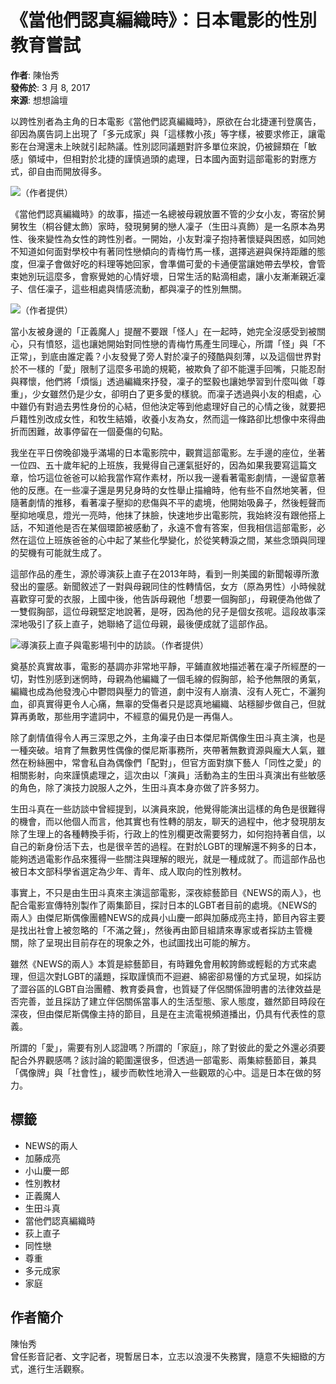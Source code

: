 # 《當他們認真編織時》：日本電影的性別教育嘗試

**作者**: 陳怡秀  
**發佈於**: 3 月 8, 2017  
**來源**: 想想論壇  

以跨性別者為主角的日本電影《當他們認真編織時》，原欲在台北捷運刊登廣告，卻因為廣告詞上出現了「多元成家」與「這樣教小孩」等字樣，被要求修正，讓電影在台灣還未上映就引起熱議。性別認同議題對許多單位來說，仍被歸類在「敏感」領域中，但相對於北捷的謹慎過頭的處理，日本國內面對這部電影的對應方式，卻自由而開放得多。

![](/sites/default/files/images/insert/policy/ri_ben_dian_ying_1.jpg)（作者提供）

《當他們認真編織時》的故事，描述一名總被母親放置不管的少女小友，寄宿於舅舅牧生（桐谷健太飾）家時，發現舅舅的戀人凜子（生田斗真飾）是一名原本為男性、後來變性為女性的跨性別者。一開始，小友對凜子抱持著懷疑與困惑，如同她不知道如何面對學校中有著同性戀傾向的青梅竹馬一樣，選擇逃避與保持距離的態度，但凜子會做好吃的料理等她回家，會準備可愛的卡通便當讓她帶去學校，會管束她別玩這麼多，會察覺她的心情好壞，日常生活的點滴相處，讓小友漸漸親近凜子、信任凜子，這些相處與情感流動，都與凜子的性別無關。

![](/sites/default/files/images/insert/policy/ri_ben_dian_ying_2.jpg)（作者提供）

當小友被身邊的「正義魔人」提醒不要跟「怪人」在一起時，她完全沒感受到被關心，只有憤怒，這也讓她開始對同性戀的青梅竹馬產生同理心，所謂「怪」與「不正常」，到底由誰定義？小友發覺了旁人對於凜子的殘酷與刻薄，以及這個世界對於不一樣的「愛」限制了這麼多弔詭的規範，被欺負了卻不能還手回嘴，只能忍耐與釋懷，他們將「煩惱」透過編織來抒發，凜子的堅毅也讓她學習到什麼叫做「尊重」，少女雖然仍是少女，卻明白了更多愛的樣貌。而凜子透過與小友的相處，心中雖仍有對過去男性身份的心結，但他決定等到他處理好自己的心情之後，就要把戶籍性別改成女性，和牧生結婚，收養小友為女，然而這一條路卻比想像中來得曲折而困難，故事停留在一個憂傷的句點。

我坐在平日傍晚卻幾乎滿場的日本電影院中，觀賞這部電影。左手邊的座位，坐著一位四、五十歲年紀的上班族，我覺得自己運氣挺好的，因為如果我要寫這篇文章，恰巧這位爸爸可以給我當作寫作素材，所以我一邊看著電影劇情，一邊留意著他的反應。在一些凜子還是男兒身時的女性舉止描繪時，他有些不自然地笑著，但隨著劇情的推移，看著凜子壓抑的悲傷與不平的處境，他開始吸鼻子，然後輕聲而壓抑地嘆息，燈光一亮時，他抹了抹臉，快速地步出電影院，我始終沒有跟他搭上話，不知道他是否在某個環節被感動了，永遠不會有答案，但我相信這部電影，必然在這位上班族爸爸的心中起了某些化學變化，於從笑轉淚之間，某些念頭與同理的契機有可能就生成了。

這部作品的產生，源於導演荻上直子在2013年時，看到一則美國的新聞報導所激發出的靈感。新聞敘述了一對與母親同住的性轉情侶，女方（原為男性）小時候就喜歡穿可愛的衣服，上國中後，他告訴母親他「想要一個胸部」，母親便為他做了一雙假胸部，這位母親堅定地說著，是呀，因為他的兒子是個女孩呢。這段故事深深地吸引了荻上直子，她聯絡了這位母親，最後便成就了這部作品。

![](/sites/default/files/images/insert/policy/ri_ben_dian_ying_3.jpg)導演荻上直子與電影場刊中的訪談。（作者提供）

奠基於真實故事，電影的基調亦非常地平靜，平鋪直敘地描述著在凜子所經歷的一切，對性別感到迷惘時，母親為他編織了一個毛線的假胸部，給予他無限的勇氣，編織也成為他發洩心中鬱悶與壓力的管道，劇中沒有人崩潰、沒有人死亡，不灑狗血，卻真實得更令人心痛，無辜的受傷者只是認真地編織、站穩腳步做自己，但就算再勇敢，那些用字遣詞中，不經意的偏見仍是一再傷人。

除了劇情值得令人再三深思之外，主角凜子由日本傑尼斯偶像生田斗真主演，也是一種突破。培育了無數男性偶像的傑尼斯事務所，夾帶著無數資源與龐大人氣，雖然在粉絲圈中，常會私自為偶像們「配對」，但官方面對旗下藝人「同性之愛」的相關影射，向來謹慎處理之，這次由以「演員」活動為主的生田斗真演出有些敏感的角色，除了演技力說服人之外，生田斗真本身亦做了許多努力。

生田斗真在一些訪談中曾經提到，以演員來說，他覺得能演出這樣的角色是很難得的機會，而以他個人而言，他其實也有性轉的朋友，聊天的過程中，他才發現朋友除了生理上的各種轉換手術，行政上的性別欄更改需要努力，如何抱持著自信，以自己的新身份活下去，也是很辛苦的過程。在對於LGBT的理解還不夠多的日本，能夠透過電影作品來獲得一些關注與理解的眼光，就是一種成就了。而這部作品也被日本文部科學省選定為少年、青年、成人取向的性別教材。

事實上，不只是由生田斗真來主演這部電影，深夜綜藝節目《NEWS的兩人》，也配合電影宣傳特別製作了兩集節目，探討日本的LGBT者目前的處境。《NEWS的兩人》由傑尼斯偶像團體NEWS的成員小山慶一郎與加藤成亮主持，節目內容主要是找出社會上被忽略的「不滿之聲」，然後再由節目組請來專家或者採訪主管機關，除了呈現出目前存在的現象之外，也試圖找出可能的解方。

雖然《NEWS的兩人》本質是綜藝節目，有時難免會用較誇飾或輕鬆的方式來處理，但這次對LGBT的議題，採取謹慎而不迴避、綿密卻易懂的方式呈現，如採訪了澀谷區的LGBT自治團體、教育委員會，也質疑了伴侶關係證明書的法律效益是否完善，並且採訪了建立伴侶關係當事人的生活型態、家人態度，雖然節目時段在深夜，但由傑尼斯偶像主持的節目，且是在主流電視頻道播出，仍具有代表性的意義。

所謂的「愛」，需要有別人認證嗎？所謂的「家庭」，除了對彼此的愛之外還必須要配合外界觀感嗎？該討論的範圍還很多，但透過一部電影、兩集綜藝節目，兼具「偶像牌」與「社會性」，緩步而軟性地滑入一些觀眾的心中。這是日本在做的努力。

## 標籤
- NEWS的兩人
- 加藤成亮
- 小山慶一郎
- 性別教材
- 正義魔人
- 生田斗真
- 當他們認真編織時
- 荻上直子
- 同性戀
- 尊重
- 多元成家
- 家庭

## 作者簡介
陳怡秀  
曾任影音記者、文字記者，現暫居日本，立志以浪漫不失務實，隨意不失細緻的方式，進行生活觀察。